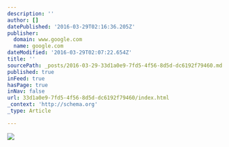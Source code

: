 ```yaml
---
description: ''
author: []
datePublished: '2016-03-29T02:16:36.205Z'
publisher:
  domain: www.google.com
  name: google.com
dateModified: '2016-03-29T02:07:22.654Z'
title: ''
sourcePath: _posts/2016-03-29-33d1a0e9-7fd5-4f56-8d5d-dc6192f79460.md
published: true
inFeed: true
hasPage: true
inNav: false
url: 33d1a0e9-7fd5-4f56-8d5d-dc6192f79460/index.html
_context: 'http://schema.org'
_type: Article

---
```

![](http://i1.wp.com/hdlsd.com/wp-content/uploads/2015/10/Screen-Shot-2015-10-05-at-3.16.24-PM.png)